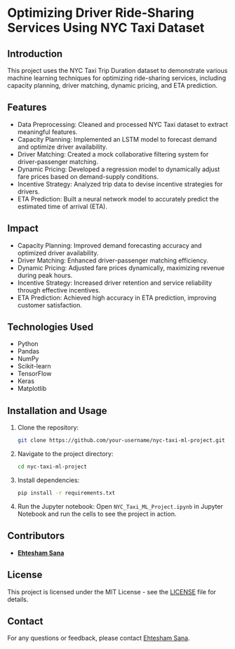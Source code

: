 # Optimizing Driver Ride-Sharing Services Using NYC Taxi Dataset

## Introduction
This project uses the NYC Taxi Trip Duration dataset to demonstrate various machine learning techniques for optimizing ride-sharing services, including capacity planning, driver matching, dynamic pricing, and ETA prediction.

## Features
- Data Preprocessing: Cleaned and processed NYC Taxi dataset to extract meaningful features.
- Capacity Planning: Implemented an LSTM model to forecast demand and optimize driver availability.
- Driver Matching: Created a mock collaborative filtering system for driver-passenger matching.
- Dynamic Pricing: Developed a regression model to dynamically adjust fare prices based on demand-supply conditions.
- Incentive Strategy: Analyzed trip data to devise incentive strategies for drivers.
- ETA Prediction: Built a neural network model to accurately predict the estimated time of arrival (ETA).

## Impact
- Capacity Planning: Improved demand forecasting accuracy and optimized driver availability.
- Driver Matching: Enhanced driver-passenger matching efficiency.
- Dynamic Pricing: Adjusted fare prices dynamically, maximizing revenue during peak hours.
- Incentive Strategy: Increased driver retention and service reliability through effective incentives.
- ETA Prediction: Achieved high accuracy in ETA prediction, improving customer satisfaction.

## Technologies Used
- Python
- Pandas
- NumPy
- Scikit-learn
- TensorFlow
- Keras
- Matplotlib

## Installation and Usage
1. Clone the repository: 
    ```bash
    git clone https://github.com/your-username/nyc-taxi-ml-project.git
    ```
2. Navigate to the project directory: 
    ```bash
    cd nyc-taxi-ml-project
    ```
3. Install dependencies: 
    ```bash
    pip install -r requirements.txt
    ```
4. Run the Jupyter notebook: 
    Open `NYC_Taxi_ML_Project.ipynb` in Jupyter Notebook and run the cells to see the project in action.

## Contributors
- **[Ehtesham Sana](https://github.com/ehtesham-sana)**  

## License
This project is licensed under the MIT License - see the [LICENSE](LICENSE) file for details.

## Contact
For any questions or feedback, please contact [Ehtesham Sana](mailto:asu.esana1@gmail.com).

